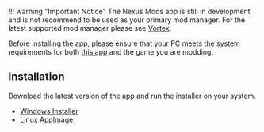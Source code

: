 
!!! warning "Important Notice"
    The Nexus Mods app is still in development and is not recommend to be used as your primary mod manager. For the latest supported mod manager please see [Vortex](https://www.nexusmods.com/site/mods/1).

Before installing the app, please ensure that your PC meets the system requirements for both [this app](./SystemRequirements.md) and the game you are modding.

## Installation

Download the latest version of the app and run the installer on your system.

- [Windows Installer](https://github.com/Nexus-Mods/NexusMods.App/releases/latest/download/NexusMods.App.x64.exe)
- [Linux AppImage](https://github.com/Nexus-Mods/NexusMods.App/releases/latest)
